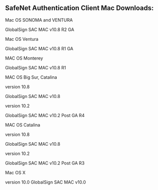 <h2 style="margin-left:0px;"><strong>SafeNet Authentication Client Mac Downloads:</strong></h2>

Mac OS SONOMA and VENTURA

GlobalSign SAC MAC v10.8 R2 GA

 

Mac OS Ventura

GlobalSign SAC MAC v10.8 R1 GA

 

MAC OS Monterey

GlobalSign SAC MAC v10.8 R1

 

MAC OS Big Sur, Catalina

version 10.8

GlobalSign SAC MAC v10.8

version 10.2

GlobalSign SAC MAC v10.2 Post GA R4

 

MAC OS Catalina

version 10.8

GlobalSign SAC MAC v10.8

version 10.2

GlobalSign SAC MAC v10.2 Post GA R3

 

Mac OS X

version 10.0
GlobalSign SAC MAC v10.0
